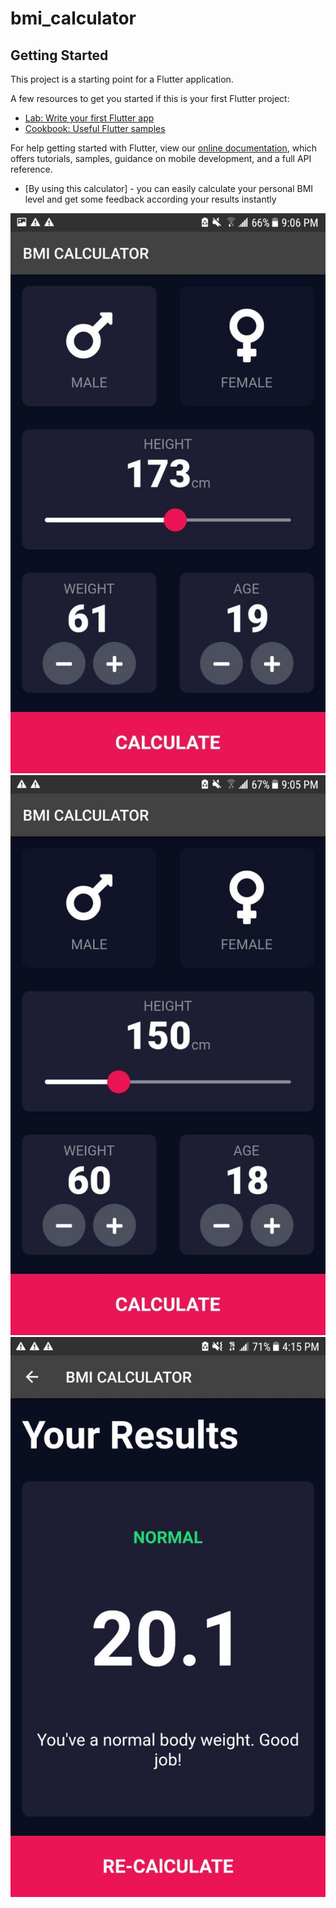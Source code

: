# bmi_calculator

## Getting Started

This project is a starting point for a Flutter application.

A few resources to get you started if this is your first Flutter project:

- [Lab: Write your first Flutter app](https://flutter.dev/docs/get-started/codelab)
- [Cookbook: Useful Flutter samples](https://flutter.dev/docs/cookbook)

For help getting started with Flutter, view our
[online documentation](https://flutter.dev/docs), which offers tutorials,
samples, guidance on mobile development, and a full API reference.

- [By using this calculator] -  you can easily calculate your personal BMI level and get some feedback according your results instantly

<img src="images/img1.jpg" alt="Image 1">
<img src="images/img2.jpg" alt="Image 2">
<img src="images/img3.jpg" alt="Image 3">
